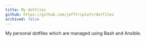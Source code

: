 ```yaml
---
title: My dotfiles
github: https://github.com/jefftriplett/dotfiles
archived: false
---
```


My personal dotfiles which are managed using Bash and Ansible. 
